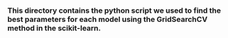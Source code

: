 
### This directory contains the python script we used to find the best parameters for each model using the GridSearchCV method in the scikit-learn.
